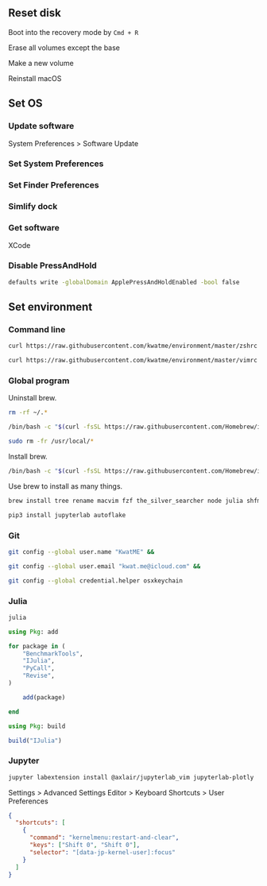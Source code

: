 ## Reset disk

Boot into the recovery mode by `Cmd + R`

Erase all volumes except the base

Make a new volume

Reinstall macOS

## Set OS

### Update software

System Preferences > Software Update

### Set System Preferences

### Set Finder Preferences

### Simlify dock

### Get software

XCode

### Disable PressAndHold

```sh
defaults write -globalDomain ApplePressAndHoldEnabled -bool false
```

## Set environment

### Command line

```sh
curl https://raw.githubusercontent.com/kwatme/environment/master/zshrc > ~/.zshrc &&

curl https://raw.githubusercontent.com/kwatme/environment/master/vimrc > ~/.vimrc
```

### Global program

Uninstall brew.

```sh
rm -rf ~/.*
```

```sh
/bin/bash -c "$(curl -fsSL https://raw.githubusercontent.com/Homebrew/install/master/uninstall.sh)" &&

sudo rm -fr /usr/local/*
```

Install brew.

```sh
/bin/bash -c "$(curl -fsSL https://raw.githubusercontent.com/Homebrew/install/master/install.sh)"
```

Use brew to install as many things.

```sh
brew install tree rename macvim fzf the_silver_searcher node julia shfmt isort black pandoc wkhtmltopdf

pip3 install jupyterlab autoflake
```

### Git

```sh
git config --global user.name "KwatME" &&

git config --global user.email "kwat.me@icloud.com" &&

git config --global credential.helper osxkeychain
```

### Julia

```sh
julia
```

```julia
using Pkg: add

for package in (
    "BenchmarkTools",
    "IJulia",
    "PyCall",
    "Revise",
)

    add(package)

end

using Pkg: build

build("IJulia")
```

### Jupyter

```sh
jupyter labextension install @axlair/jupyterlab_vim jupyterlab-plotly
```

Settings > Advanced Settings Editor > Keyboard Shortcuts > User Preferences

```json
{
  "shortcuts": [
    {
      "command": "kernelmenu:restart-and-clear",
      "keys": ["Shift 0", "Shift 0"],
      "selector": "[data-jp-kernel-user]:focus"
    }
  ]
}
```
